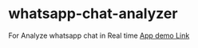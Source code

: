# whatsapp-chat-analyzer
For Analyze whatsapp chat in Real time
[App demo Link](https://gkwhatsapp-chat-analyzer.herokuapp.com/)
